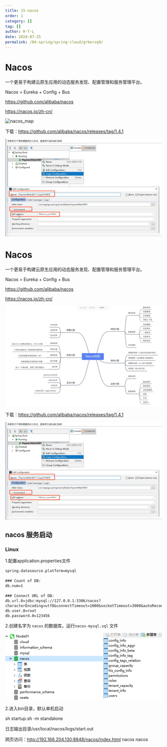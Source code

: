 ```yaml
---
title: 15-nacos
order: 1
category: []
tag: []
author: H·T·L
date: 2024-07-25
permalink: /04-spring/spring-cloud/grkervq9/
---
```

# Nacos

一个更易于构建云原生应用的动态服务发现、配置管理和服务管理平台。



Nacos = Eureka + Config + Bus

https://github.com/alibaba/nacos

https://nacos.io/zh-cn/

![nacos_map](https://nacos.io/img/nacosMap.jpg)

下载：https://github.com/alibaba/nacos/releases/tag/1.4.1



![image-20210407172505521](img/image-20210407172505521.png)

# Nacos

一个更易于构建云原生应用的动态服务发现、配置管理和服务管理平台。



Nacos = Eureka + Config + Bus

https://github.com/alibaba/nacos

https://nacos.io/zh-cn/

![nacos_map](img/nacosMap.jpg)

下载：https://github.com/alibaba/nacos/releases/tag/1.4.1



![image-20210407172505521](img/image-20210407172505521.png)

## nacos 服务启动

### Linux

1.配置application.properties文件

```properties
spring.datasource.platform=mysql

### Count of DB:
db.num=1

### Connect URL of DB:
db.url.0=jdbc:mysql://127.0.0.1:3306/nacos?characterEncoding=utf8&connectTimeout=1000&socketTimeout=3000&autoReconnect=true&useUnicode=true&useSSL=false&serverTimezone=UTC
db.user.0=root
db.password.0=123456
```

2.创建名字为 `nacos` 的数据库，运行`nacos-mysql.sql` 文件

![image-20211125125324347](img/image-20211125125324347.png)

2.进入bin目录，默认单机启动

sh startup.sh -m standalone

日志输出目录/usr/local/nacos/logs/start.out

网页访问：http://192.168.204.130:8848/nacos/index.html  nacos nacos
